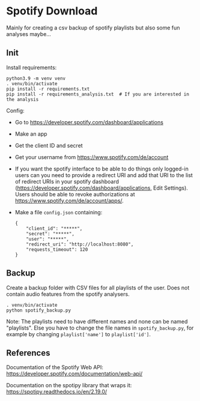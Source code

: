 # Spotify Download

Mainly for creating a csv backup of spotify playlists but also some fun analyses maybe...


## Init

Install requirements: 

    python3.9 -m venv venv
    . venv/bin/activate
    pip install -r requirements.txt
    pip install -r requirements_analysis.txt  # If you are interested in the analysis

Config:
- Go to https://developer.spotify.com/dashboard/applications
- Make an app
- Get the client ID and secret
- Get your username from https://www.spotify.com/de/account
- If you want the spotify interface to be able to do things only logged-in users can you need to provide a redirect URI 
  and add that URI to the list of redirect URIs in your spotify dashboard 
  (https://developer.spotify.com/dashboard/applications, Edit Settings). 
  Users should be able to revoke authorizations at https://www.spotify.com/de/account/apps/.
- Make a file `config.json` containing:
    
      {
          "client_id": "*****",
          "secret": "*****",
          "user": "*****",
          "redirect_uri": "http://localhost:8080",
          "requests_timeout": 120
      }

## Backup

Create a backup folder with CSV files for all playlists of the user. Does not contain audio features from the
spotify analysers.

    . venv/bin/activate
    python spotify_backup.py

Note: The playlists need to have different names and none can be named "playlists". Else you have to change the file
names in `spotify_backup.py`, for example by changing `playlist['name']` to `playlist['id']`.

<!--- TODO make analysis notebook and mention it here --->

## References

Documentation of the Spotify Web API: https://developer.spotify.com/documentation/web-api/

Documentation on the spotipy library that wraps it: https://spotipy.readthedocs.io/en/2.19.0/
